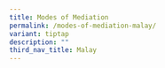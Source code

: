 ```yaml
---
title: Modes of Mediation
permalink: /modes-of-mediation-malay/
variant: tiptap
description: ""
third_nav_title: Malay
---
```

